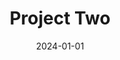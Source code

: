 ---
title: "Project Two"
date: 2024-01-01
latitude: 31.7917
longitude: -7.0926
location: "Tassdert"
description: "Description of Project Two"
estimated: "3241"
thumbnail: "Dual-Powered Kiln Prototype Dimensions and Interior.webp"
sdescription: "small description"
budget: "5234"
raised: "5234"
donors: "34"
tags:
  - "Water and Sanitation"
  - "#Kiln"
images:
  - "Aguerda Kids.webp"
  - "Aguerda Kids.webp"
  - "Aguerda Kids.webp"
documents:
  - name: "Capping System.PDF"
    icon: "pdf.png"
    link: "path/to/Capping System.PDF"
  - name: "Capping System.DOCX"
    icon: "docx.png"
    link: "path/to/Capping System.DOCX"
partners:
  - "logo3.png"
  - "logo6.png"
---